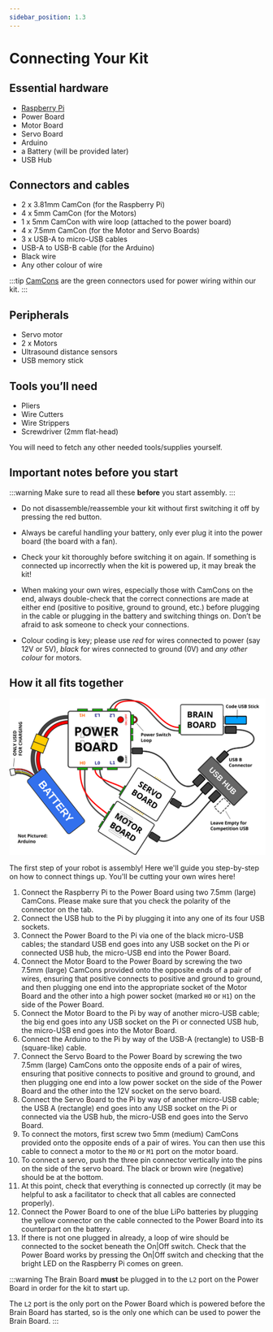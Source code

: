 ```yaml
---
sidebar_position: 1.3
---
```


# Connecting Your Kit

## Essential hardware

-   [Raspberry Pi](../kit/pi.md)
-   Power Board
-   Motor Board
-   Servo Board
-   Arduino
-   a Battery (will be provided later)
-   USB Hub

## Connectors and cables

-   2 x 3.81mm CamCon (for the Raspberry Pi)
-   4 x 5mm CamCon (for the Motors)
-   1 x 5mm CamCon with wire loop (attached to the power board)
-   4 x 7.5mm CamCon (for the Motor and Servo Boards)
-   3 x USB-A to micro-USB cables
-   USB-A to USB-B cable (for the Arduino)
-   Black wire
-   Any other colour of wire

:::tip
[CamCons](../kit/camcons.md) are the green connectors used for power wiring within our kit.
:::

## Peripherals

-   Servo motor
-   2 x Motors
-   Ultrasound distance sensors
-   USB memory stick

## Tools you’ll need

-   Pliers
-   Wire Cutters
-   Wire Strippers
-   Screwdriver (2mm flat-head)

You will need to fetch any other needed tools/supplies yourself.

## Important notes before you start

:::warning
Make sure to read all these **before** you start assembly.
:::

-   Do not disassemble/reassemble your kit without first switching it off by
    pressing the red button.

-   Always be careful handling your battery, only ever plug it into the power
    board (the board with a fan).

-   Check your kit thoroughly before switching it on again. If something is
    connected up incorrectly when the kit is powered up, it may break the kit!

-   When making your own wires, especially those with CamCons on the end,
    always double-check that the correct connections are made at either
    end (positive to positive, ground to ground, etc.) before plugging in
    the cable or plugging in the battery and switching things on.
    Don’t be afraid to ask someone to check your connections.

-   Colour coding is key; please use _red_ for wires connected to
    power (say 12V or 5V), _black_ for wires connected to ground
    (0V) and _any other colour_ for motors.

## How it all fits together

![An assembled kit](../assets/img/assembly/kit-assembly.svg)

The first step of your robot is assembly! Here we'll guide you step-by-step on
how to connect things up. You'll be cutting your own wires here!

1.  Connect the Raspberry Pi to the Power Board using two 7.5mm (large)
    CamCons. Please make sure that you check the polarity of the connector on
    the tab.
2.  Connect the USB hub to the Pi by plugging it into any one of its
    four USB sockets.
3.  Connect the Power Board to the Pi via one of the black micro-USB
    cables; the standard USB end goes into any USB socket on the Pi or
    connected USB hub, the micro-USB end into the Power Board.
4.  Connect the Motor Board to the Power Board by screwing the two 7.5mm (large)
    CamCons provided onto the opposite ends of a pair of wires,
    ensuring that positive connects to positive and ground to ground,
    and then plugging one end into the appropriate socket of the Motor
    Board and the other into a high power socket (marked `H0` or `H1`)
    on the side of the Power Board.
5.  Connect the Motor Board to the Pi by way of another micro-USB cable; the big
    end goes into any USB socket on the Pi or connected USB hub, the micro-USB
    end goes into the Motor Board.
6.  Connect the Arduino to the Pi by way of the USB-A (rectangle) to USB-B
    (square-like) cable.
7.  Connect the Servo Board to the Power Board by screwing the two 7.5mm (large)
    CamCons onto the opposite ends of a pair of wires, ensuring that positive
    connects to positive and ground to ground, and then plugging one end into
    a low power socket on the side of the Power Board and the other into the 12V
    socket on the servo board.
8.  Connect the Servo Board to the Pi by way of another micro-USB cable; the
    USB A (rectangle) end goes into any USB socket on the Pi or connected via
    the USB hub, the micro-USB end goes into the Servo Board.
9.  To connect the motors, first screw two 5mm (medium) CamCons provided
    onto the opposite ends of a pair of wires. You can then use this cable
    to connect a motor to the `M0` or `M1` port on the motor board.
10. To connect a servo, push the three pin connector vertically into the
    pins on the side of the servo board. The black or brown wire (negative)
    should be at the bottom.
11. At this point, check that everything is connected up correctly (it
    may be helpful to ask a facilitator to check that all cables
    are connected properly).
12. Connect the Power Board to one of the blue LiPo batteries by
    plugging the yellow connector on the cable connected to the Power
    Board into its counterpart on the battery.
13. If there is not one plugged in already, a loop of wire should be
    connected to the socket beneath the On|Off switch. Check that the
    Power Board works by pressing the On|Off switch and checking that
    the bright LED on the Raspberry Pi comes on green.

:::warning
The Brain Board **must** be plugged in to the `L2` port on the Power Board in order for the kit to start up.

The `L2` port is the only port on the Power Board which is powered before the Brain Board has started, so is the only one which can be used to power the Brain Board.
:::
